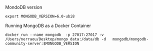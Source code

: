 MondoDB version

```
export MONGODB_VERSION=6.0-ubi8
```

Running MongoDB as a Docker Container

```
docker run --name mongodb  -p 27017:27017 -v /Users/nerraou/Desktop/mongo_data:/data/db -d   mongodb/mongodb-community-server:$MONGODB_VERSION
```
